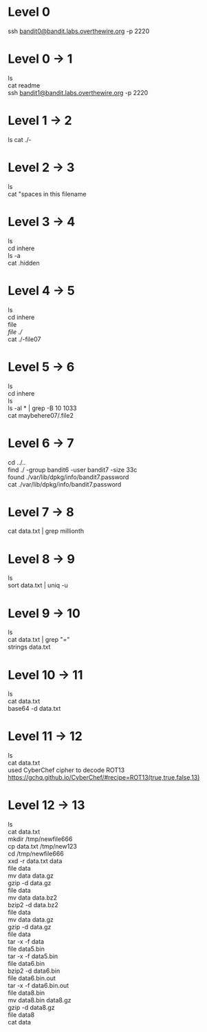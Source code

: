# Level 0
ssh bandit0@bandit.labs.overthewire.org -p 2220

# Level 0 -> 1
ls<br>
cat readme<br>
ssh bandit1@bandit.labs.overthewire.org -p 2220<br>

# Level 1 -> 2
ls
cat ./-

# Level 2 -> 3
ls<br>
cat "spaces in this filename

# Level 3 -> 4
ls<br>
cd inhere<br>
ls -a<br>
cat .hidden<br>

# Level 4 -> 5
ls<br>
cd inhere<br>
file *<br>
file ./*<br>
cat ./-file07<br>

# Level 5 -> 6
ls<br>
cd inhere<br>
ls<br>
ls -al * | grep -B 10 1033<br>
cat maybehere07/.file2<br>

# Level 6 -> 7
cd ../..<br>
find ./ -group bandit6 -user bandit7 -size 33c<br>
found  ./var/lib/dpkg/info/bandit7.password<br>
cat ./var/lib/dpkg/info/bandit7.password<br>

# Level 7 -> 8
cat data.txt | grep millionth<br>

# Level 8 -> 9
ls<br>
sort data.txt | uniq -u<br>

# Level 9 -> 10
ls<br>
cat data.txt | grep "="<br>
strings data.txt<br>

# Level 10 -> 11
ls<br>
cat data.txt<br>
base64 -d data.txt<br>

# Level 11 -> 12
ls<br>
cat data.txt<br>
used CyberChef cipher to decode ROT13<br>
https://gchq.github.io/CyberChef/#recipe=ROT13(true,true,false,13)<br>

# Level 12 -> 13 
ls<br>
cat data.txt<br>
mkdir /tmp/newfile666<br>
cp data.txt /tmp/new123<br>
cd /tmp/newfile666<br>
xxd -r data.txt data<br>
file data<br>
mv data data.gz<br>
gzip -d data.gz<br>
file data<br>
mv data data.bz2<br>
bzip2 -d data.bz2<br>
file data<br>
mv data data.gz<br>
gzip -d data.gz<br>
file data<br>
tar -x -f data<br>
file data5.bin<br>
tar -x -f data5.bin<br>
file data6.bin<br>
bzip2 -d data6.bin<br>
file data6.bin.out<br>
tar -x -f data6.bin.out<br>
file data8.bin<br>
mv data8.bin data8.gz<br>
gzip -d data8.gz<br>
file data8<br>
cat data<br>
















